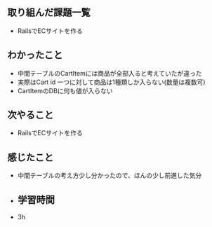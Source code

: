 ## 取り組んだ課題一覧
- RailsでECサイトを作る
## わかったこと
- 中間テーブルのCartItemには商品が全部入ると考えていたが違った
- 実際はCart id 一つに対して商品は1種類しか入らない(数量は複数可)
- CartItemのDBに何も値が入らない
## 次やること
- RailsでECサイトを作る
## 感じたこと
- 中間テーブルの考え方少し分かったので、ほんの少し前進した気分
- ## 学習時間
- 3h
